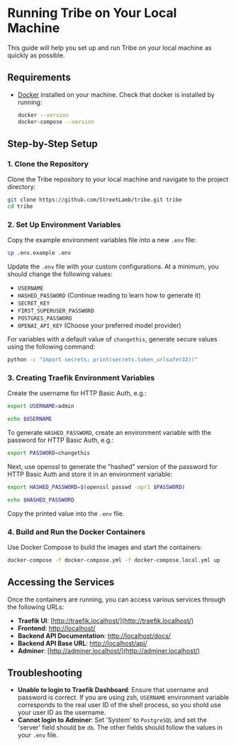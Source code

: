 # Running Tribe on Your Local Machine

This guide will help you set up and run Tribe on your local machine as quickly as possible.

## Requirements

- [Docker](https://docs.docker.com/desktop/) installed on your machine. Check that docker is installed by running:

  ```bash
  docker --version
  docker-compose --version
  ```

## Step-by-Step Setup

### 1. Clone the Repository

Clone the Tribe repository to your local machine and navigate to the project directory:
```bash
git clone https://github.com/StreetLamb/tribe.git tribe
cd tribe
```

### 2. Set Up Environment Variables

Copy the example environment variables file into a new `.env` file:
```bash
cp .env.example .env
```

Update the `.env` file with your custom configurations. At a minimum, you should change the following values:
- `USERNAME`
- `HASHED_PASSWORD` (Continue reading to learn how to generate it)
- `SECRET_KEY`
- `FIRST_SUPERUSER_PASSWORD`
- `POSTGRES_PASSWORD`
- `OPENAI_API_KEY` (Choose your preferred model provider)

For variables with a default value of `changethis`, generate secure values using the following command:
```bash
python -c "import secrets; print(secrets.token_urlsafe(32))"
```

### 3. Creating Traefik Environment Variables

Create the username for HTTP Basic Auth, e.g.:
```bash
export USERNAME=admin

echo $USERNAME
```

To generate `HASHED_PASSWORD`, create an environment variable with the password for HTTP Basic Auth, e.g.:
```bash
export PASSWORD=changethis
```

Next, use openssl to generate the "hashed" version of the password for HTTP Basic Auth and store it in an environment variable:
```bash
export HASHED_PASSWORD=$(openssl passwd -apr1 $PASSWORD)

echo $HASHED_PASSWORD
```

Copy the printed value into the `.env` file.

### 4. Build and Run the Docker Containers

Use Docker Compose to build the images and start the containers:
```bash
docker-compose -f docker-compose.yml -f docker-compose.local.yml up
```

## Accessing the Services

Once the containers are running, you can access various services through the following URLs:

- **Traefik UI**: [http://traefik.localhost/](http://traefik.localhost/)
- **Frontend**: [http://localhost/](http://localhost/)
- **Backend API Documentation**: [http://localhost/docs/](http://localhost/docs/)
- **Backend API Base URL**: [http://localhost/api/](http://localhost/api/)
- **Adminer**: [http://adminer.localhost/](http://adminer.localhost/)

## Troubleshooting
- **Unable to login to Traefik Dashboard**: Ensure that username and password is correct. If you are using zsh, `USERNAME` environment variable corresponds to the real user ID of the shell process, so you shold use your user ID as the username.
- **Cannot login to Adminer**: Set 'System' to `PostgreSQL` and set the 'server' field should be `db`. The other fields should follow the values in your `.env` file.